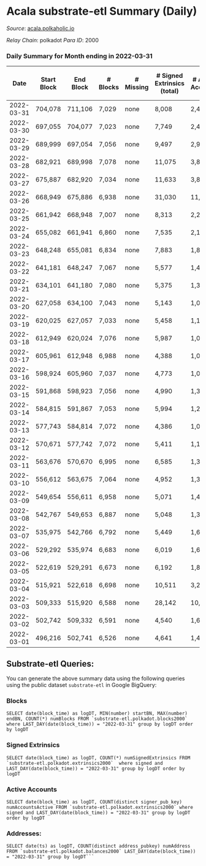# Acala substrate-etl Summary (Daily)

_Source_: [acala.polkaholic.io](https://acala.polkaholic.io)

*Relay Chain*: polkadot
*Para ID*: 2000



### Daily Summary for Month ending in 2022-03-31


| Date | Start Block | End Block | # Blocks | # Missing | # Signed Extrinsics (total) | # Active Accounts | # Addresses with Balances | # Events | # Transfers | # XCM Transfers In | # XCM Transfers Out |
| ---- | ----------- | --------- | -------- | --------- | --------------------------- | ----------------- | ------------------------- | -------- | ----------- | ------------------ | ------------------- |
| 2022-03-31 | 704,078 | 711,106 | 7,029 | none  | 8,008 | 2,419 | 152,095 | 99,711 | 13,398 ($15,978,964) |   |   |
| 2022-03-30 | 697,055 | 704,077 | 7,023 | none  | 7,749 | 2,413 | 151,893 | 95,443 | 12,518 ($12,003,470) |   |   |
| 2022-03-29 | 689,999 | 697,054 | 7,056 | none  | 9,497 | 2,901 | 151,894 | 107,221 | 14,401 ($9,528,546) |   |   |
| 2022-03-28 | 682,921 | 689,998 | 7,078 | none  | 11,075 | 3,801 | 151,744 | 116,126 | 14,996 ($13,425,893) |   |   |
| 2022-03-27 | 675,887 | 682,920 | 7,034 | none  | 11,633 | 3,849 | 151,627 | 121,859 | 15,946 ($18,283,794) |   |   |
| 2022-03-26 | 668,949 | 675,886 | 6,938 | none  | 31,030 | 11,960 | 151,472 | 221,563 | 24,402 ($19,170,635) |   |   |
| 2022-03-25 | 661,942 | 668,948 | 7,007 | none  | 8,313 | 2,278 | 152,186 | 98,278 | 11,843 ($5,895,837) |   |   |
| 2022-03-24 | 655,082 | 661,941 | 6,860 | none  | 7,535 | 2,150 | 151,986 | 94,374 | 11,931 ($14,933,704) |   |   |
| 2022-03-23 | 648,248 | 655,081 | 6,834 | none  | 7,883 | 1,821 | 151,792 | 96,550 | 13,059 ($11,193,726) |   |   |
| 2022-03-22 | 641,181 | 648,247 | 7,067 | none  | 5,577 | 1,460 | 151,600 | 85,088 | 11,564 ($18,510,333) |   |   |
| 2022-03-21 | 634,101 | 641,180 | 7,080 | none  | 5,375 | 1,352 | 151,432 | 82,946 | 10,927 ($6,848,946) |   |   |
| 2022-03-20 | 627,058 | 634,100 | 7,043 | none  | 5,143 | 1,074 | 151,297 | 79,987 | 10,425 ($3,593,251) |   |   |
| 2022-03-19 | 620,025 | 627,057 | 7,033 | none  | 5,458 | 1,162 | 151,183 | 82,290 | 10,789 ($3,812,876) |   |   |
| 2022-03-18 | 612,949 | 620,024 | 7,076 | none  | 5,987 | 1,049 | 151,073 | 84,959 | 11,250 ($4,687,144) |   |   |
| 2022-03-17 | 605,961 | 612,948 | 6,988 | none  | 4,388 | 1,096 | 150,947 | 74,292 | 9,461 ($9,289,244) |   |   |
| 2022-03-16 | 598,924 | 605,960 | 7,037 | none  | 4,773 | 1,021 | 150,801 | 77,210 | 10,082 ($3,189,479) |   |   |
| 2022-03-15 | 591,868 | 598,923 | 7,056 | none  | 4,990 | 1,345 | 150,664 | 78,770 | 10,266 ($6,386,098) |   |   |
| 2022-03-14 | 584,815 | 591,867 | 7,053 | none  | 5,994 | 1,220 | 150,495 | 85,805 | 11,387 ($4,812,841) |   |   |
| 2022-03-13 | 577,743 | 584,814 | 7,072 | none  | 4,386 | 1,027 | 150,314 | 75,029 | 9,626 ($3,009,267) |   |   |
| 2022-03-12 | 570,671 | 577,742 | 7,072 | none  | 5,411 | 1,184 | 150,157 | 82,779 | 10,907 ($4,399,297) |   |   |
| 2022-03-11 | 563,676 | 570,670 | 6,995 | none  | 6,585 | 1,303 | 149,978 | 89,300 | 11,775 ($5,209,373) |   |   |
| 2022-03-10 | 556,612 | 563,675 | 7,064 | none  | 4,952 | 1,359 | 149,787 | 70,934 | 9,934 ($3,087,648) |   |   |
| 2022-03-09 | 549,654 | 556,611 | 6,958 | none  | 5,071 | 1,489 | 149,647 | 71,670 | 10,097 ($2,879,657) |   |   |
| 2022-03-08 | 542,767 | 549,653 | 6,887 | none  | 5,048 | 1,330 | 149,478 | 71,302 | 10,243 ($8,523,560) |   |   |
| 2022-03-07 | 535,975 | 542,766 | 6,792 | none  | 5,449 | 1,650 | 149,339 | 72,615 | 10,010 ($4,171,772) |   |   |
| 2022-03-06 | 529,292 | 535,974 | 6,683 | none  | 6,019 | 1,643 | 149,140 | 75,492 | 10,570 ($1,898,520) |   |   |
| 2022-03-05 | 522,619 | 529,291 | 6,673 | none  | 6,192 | 1,865 | 148,936 | 77,079 | 10,660 ($3,877,849) |   |   |
| 2022-03-04 | 515,921 | 522,618 | 6,698 | none  | 10,511 | 3,223 | 148,727 | 103,366 | 14,117 ($4,800,100) |   |   |
| 2022-03-03 | 509,333 | 515,920 | 6,588 | none  | 28,142 | 10,330 | 148,403 | 215,193 | 28,523 ($19,180,921) |   |   |
| 2022-03-02 | 502,742 | 509,332 | 6,591 | none  | 4,540 | 1,634 | 147,735 | 63,546 | 7,917 ($2,337,814) |   |   |
| 2022-03-01 | 496,216 | 502,741 | 6,526 | none  | 4,641 | 1,411 | 147,454 | 64,712 | 8,213 ($2,283,118) |   |   |

## Substrate-etl Queries:
You can generate the above summary data using the following queries using the public dataset `substrate-etl` in Google BigQuery:


### Blocks
```
SELECT date(block_time) as logDT, MIN(number) startBN, MAX(number) endBN, COUNT(*) numBlocks FROM `substrate-etl.polkadot.blocks2000`  where LAST_DAY(date(block_time)) = "2022-03-31" group by logDT order by logDT
```


### Signed Extrinsics
```
SELECT date(block_time) as logDT, COUNT(*) numSignedExtrinsics FROM `substrate-etl.polkadot.extrinsics2000`  where signed and LAST_DAY(date(block_time)) = "2022-03-31" group by logDT order by logDT
```


### Active Accounts
```
SELECT date(block_time) as logDT, COUNT(distinct signer_pub_key) numAccountsActive FROM `substrate-etl.polkadot.extrinsics2000` where signed and LAST_DAY(date(block_time)) = "2022-03-31" group by logDT order by logDT
```


### Addresses:
```
SELECT date(ts) as logDT, COUNT(distinct address_pubkey) numAddress FROM `substrate-etl.polkadot.balances2000` LAST_DAY(date(block_time)) = "2022-03-31" group by logDT```

